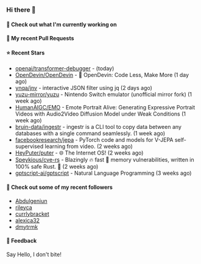 ### Hi there 👋

#### 👷 Check out what I'm currently working on

#### 🔨 My recent Pull Requests


#### ⭐ Recent Stars

- [openai/transformer-debugger](https://github.com/openai/transformer-debugger) -  (today)
- [OpenDevin/OpenDevin](https://github.com/OpenDevin/OpenDevin) - 🐚 OpenDevin: Code Less, Make More (1 day ago)
- [ynqa/jnv](https://github.com/ynqa/jnv) - interactive JSON filter using jq (2 days ago)
- [yuzu-mirror/yuzu](https://github.com/yuzu-mirror/yuzu) - Nintendo Switch emulator (unofficial mirror fork) (1 week ago)
- [HumanAIGC/EMO](https://github.com/HumanAIGC/EMO) - Emote Portrait Alive: Generating Expressive Portrait Videos with Audio2Video Diffusion Model under Weak Conditions (1 week ago)
- [bruin-data/ingestr](https://github.com/bruin-data/ingestr) - ingestr is a CLI tool to copy data between any databases with a single command seamlessly. (1 week ago)
- [facebookresearch/jepa](https://github.com/facebookresearch/jepa) - PyTorch code and models for V-JEPA self-supervised learning from video. (2 weeks ago)
- [HeyPuter/puter](https://github.com/HeyPuter/puter) - 🌐 The Internet OS! (2 weeks ago)
- [Speykious/cve-rs](https://github.com/Speykious/cve-rs) - Blazingly 🔥 fast 🚀 memory vulnerabilities, written in 100% safe Rust. 🦀 (2 weeks ago)
- [gptscript-ai/gptscript](https://github.com/gptscript-ai/gptscript) - Natural Language Programming (3 weeks ago)

#### 👯 Check out some of my recent followers

- [Abdulgeniun](https://github.com/Abdulgeniun)
- [rileyca](https://github.com/rileyca)
- [currlybracket](https://github.com/currlybracket)
- [alexica32](https://github.com/alexica32)
- [dmytrmk](https://github.com/dmytrmk)

#### 💬 Feedback

Say Hello, I don't bite!